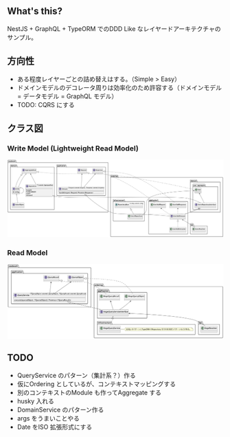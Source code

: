 ## What's this?

NestJS + GraphQL + TypeORM でのDDD Like なレイヤードアーキテクチャのサンプル。

## 方向性

- ある程度レイヤーごとの詰め替えはする。（Simple > Easy）
- ドメインモデルのデコレータ周りは効率化のため許容する（ドメインモデル = データモデル = GraphQL モデル）
- TODO: CQRS にする

## クラス図

### Write Model (Lightweight Read Model)

![クラス図WriteModel](docs/uml/class.png)

### Read Model

![クラス図ReadModel](docs/uml/class.read.png)

## TODO

- QueryService のパターン（集計系？）作る
- 仮にOrdering としているが、コンテキストマッピングする
- 別のコンテキストのModule も作ってAggregate する
- husky 入れる
- DomainService のパターン作る
- args をうまいことやる
- Date をISO 拡張形式にする
